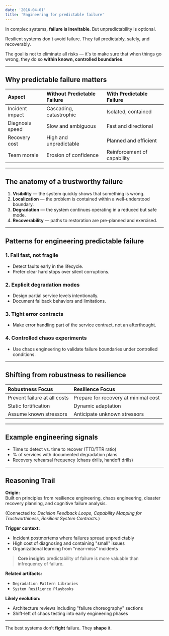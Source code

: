 ```yaml
---
date: '2016-04-01'
title: 'Engineering for predictable failure'
---
```


In complex systems, **failure is inevitable**. But unpredictability is optional.

Resilient systems don't avoid failure. They fail predictably, safely, and recoverably.

The goal is not to eliminate all risks — it's to make sure that when things go wrong, they do so **within known, controlled boundaries**.

---

## Why predictable failure matters

| Aspect | Without Predictable Failure | With Predictable Failure |
|:-------|:----------------------------|:-------------------------|
| Incident impact | Cascading, catastrophic | Isolated, contained |
| Diagnosis speed | Slow and ambiguous | Fast and directional |
| Recovery cost | High and unpredictable | Planned and efficient |
| Team morale | Erosion of confidence | Reinforcement of capability |

---

## The anatomy of a trustworthy failure

1. **Visibility** — the system quickly shows that something is wrong.
2. **Localization** — the problem is contained within a well-understood boundary.
3. **Degradation** — the system continues operating in a reduced but safe mode.
4. **Recoverability** — paths to restoration are pre-planned and exercised.

---

## Patterns for engineering predictable failure

### 1. **Fail fast, not fragile**

- Detect faults early in the lifecycle.
- Prefer clear hard stops over silent corruptions.

### 2. **Explicit degradation modes**

- Design partial service levels intentionally.
- Document fallback behaviors and limitations.

### 3. **Tight error contracts**

- Make error handling part of the service contract, not an afterthought.

### 4. **Controlled chaos experiments**

- Use chaos engineering to validate failure boundaries under controlled conditions.

---

## Shifting from robustness to resilience

| Robustness Focus | Resilience Focus |
|:-----------------|:-----------------|
| Prevent failure at all costs | Prepare for recovery at minimal cost |
| Static fortification | Dynamic adaptation |
| Assume known stressors | Anticipate unknown stressors |

---

## Example engineering signals

- Time to detect vs. time to recover (TTD/TTR ratio)
- % of services with documented degradation plans
- Recovery rehearsal frequency (chaos drills, handoff drills)

---

## Reasoning Trail

**Origin:**  
Built on principles from resilience engineering, chaos engineering, disaster recovery planning, and cognitive failure analysis.

(Connected to: *Decision Feedback Loops*, *Capability Mapping for Trustworthiness*, *Resilient System Contracts*.)

**Trigger context:**  
- Incident postmortems where failures spread unpredictably
- High cost of diagnosing and containing "small" issues
- Organizational learning from "near-miss" incidents

> **Core insight:** predictability of failure is more valuable than infrequency of failure.

**Related artifacts:**  
- `Degradation Pattern Libraries`  
- `System Resilience Playbooks`

**Likely evolution:**  
- Architecture reviews including "failure choreography" sections
- Shift-left of chaos testing into early engineering phases

---

The best systems don’t **fight** failure. They **shape** it.
